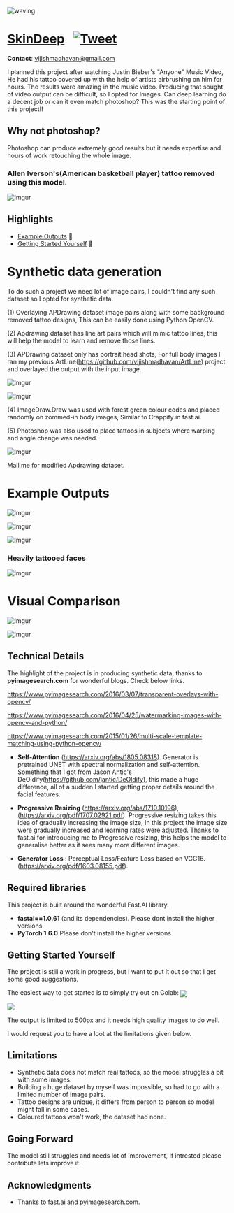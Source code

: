 ![waving](https://capsule-render.vercel.app/api?type=waving&height=200&text=SkinDeep&fontAlign=80&fontAlignY=40&color=gradient)

# [SkinDeep](https://github.com/vijishmadhavan/SkinDeep) &nbsp; [![Tweet](https://img.shields.io/twitter/url/http/shields.io.svg?style=social)](https://twitter.com/intent/tweet?text=Skin%20Deep&url=https://github.com/vijishmadhavan/SkinDeep&via=Vijish68859437&hashtags=machinelearning,developers,100DaysOfCode,Deeplearning) &nbsp;

__Contact__: vijishmadhavan@gmail.com

I planned this project after watching Justin Bieber's "Anyone" Music Video, He had his tattoo covered up with the help of artists airbrushing on him for hours. The results were amazing in the music video. Producing that sought of video output can be difficult, so I opted for Images. Can deep learning do a decent job or can it even match photoshop? This was the starting point of this project!! 

## Why not photoshop? 

Photoshop can produce extremely good results but it needs expertise and hours of work retouching the whole image.

### Allen Iverson's(American basketball player) tattoo removed using this model. 

![Imgur](https://i.imgur.com/mEuf6CX.gif)

## Highlights

- [Example Outputs](#Example-Outputs) &#x1F537;
- [Getting Started Yourself](#Getting-Started-Yourself) &#x1F537;


# Synthetic data generation

To do such a project we need lot of image pairs, I couldn't find any such dataset so I opted for synthetic data.

(1) Overlaying APDrawing dataset image pairs along with some background removed tattoo designs, This can be easily done using Python OpenCV. 

(2) Apdrawing dataset has line art pairs which will mimic tattoo lines, this will help the model to learn and remove those lines.

(3) APDrawing dataset only has portrait head shots, For full body images I ran my previous ArtLine(https://github.com/vijishmadhavan/ArtLine) project and overlayed the output with the input image.

![Imgur](https://i.imgur.com/RYSBhcg.jpg)


![Imgur](https://i.imgur.com/sm66zlt.jpg)

(4) ImageDraw.Draw was used with forest green colour codes and placed randomly on zommed-in body images, Similar to Crappify in fast.ai.

(5) Photoshop was also used to place tattoos in subjects where warping and angle change was needed.

![Imgur](https://i.imgur.com/EcpIIGT.jpg)

Mail me for modified Apdrawing dataset.


# Example Outputs


![Imgur](https://i.imgur.com/ALw5of3.png)


![Imgur](https://i.imgur.com/cjY7f3P.png)


![Imgur](https://i.imgur.com/A9ziYQK.png)

### Heavily tattooed faces

![Imgur](https://i.imgur.com/BrWJTp7.jpg)

# Visual Comparison

![Imgur](https://i.imgur.com/Jytk9Qe.png)

![Imgur](https://i.imgur.com/AwM3BAl.png)

## Technical Details

The highlight of the project is in producing synthetic data, thanks to **pyimagesearch.com** for wonderful blogs. Check below links.

https://www.pyimagesearch.com/2016/03/07/transparent-overlays-with-opencv/

https://www.pyimagesearch.com/2016/04/25/watermarking-images-with-opencv-and-python/

https://www.pyimagesearch.com/2015/01/26/multi-scale-template-matching-using-python-opencv/

* **Self-Attention** (https://arxiv.org/abs/1805.08318). Generator is pretrained UNET with spectral normalization and self-attention. Something that I got from Jason Antic's DeOldify(https://github.com/jantic/DeOldify), this made a huge difference, all of a sudden I started getting proper details around the facial features.

* **Progressive Resizing** (https://arxiv.org/abs/1710.10196),(https://arxiv.org/pdf/1707.02921.pdf). Progressive resizing takes this idea of gradually increasing the image size, In this project the image size were gradually increased and learning rates were adjusted. Thanks to fast.ai for intrdoucing me to Progressive resizing, this helps the model to generalise better as it sees many more different images.

* **Generator Loss** :  Perceptual Loss/Feature Loss based on VGG16. (https://arxiv.org/pdf/1603.08155.pdf).

## Required libraries

This project is built around the wonderful Fast.AI library.

- **fastai==1.0.61** (and its dependencies).  Please dont install the higher versions
- **PyTorch 1.6.0** Please don't install the higher versions

## Getting Started Yourself

The project is still a work in progress, but I want to put it out so that I get some good suggestions.

The easiest way to get started is to simply try out on Colab: [<img src="https://colab.research.google.com/assets/colab-badge.svg" align="center">](https://colab.research.google.com/github/vijishmadhavan/SkinDeep/blob/master/SkinDeep_good.ipynb)

[<img src="https://colab.research.google.com/assets/colab-badge.svg" align="center">](https://colab.research.google.com/github/vijishmadhavan/SkinDeep/blob/master/SkinDeep.ipynb)

The output is limited to 500px and it needs high quality images to do well.

I would request you to have a loot at the limitations given below.

## Limitations

- Synthetic data does not match real tattoos, so the model struggles a bit with some images.
- Building a huge dataset by myself was impossible, so had to go with a limited number of image pairs.
- Tattoo designs are unique, it differs from person to person so model might fall in some cases.
- Coloured tattoos won't work, the dataset had none.

## Going Forward

The model still struggles and needs lot of improvement, If intrested please contribute lets improve it.

## Acknowledgments

- Thanks to fast.ai and pyimagesearch.com. 
